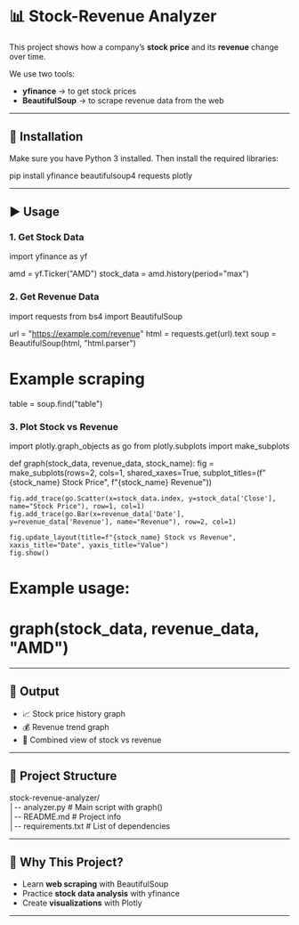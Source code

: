 # 📊 Stock-Revenue Analyzer

This project shows how a company’s **stock price** and its **revenue** change over time.  

We use two tools:  
- **yfinance** → to get stock prices  
- **BeautifulSoup** → to scrape revenue data from the web  

---

## 🔧 Installation

Make sure you have Python 3 installed. Then install the required libraries:

pip install yfinance beautifulsoup4 requests plotly

---

## ▶️ Usage

### 1. Get Stock Data
import yfinance as yf

amd = yf.Ticker("AMD")
stock_data = amd.history(period="max")

### 2. Get Revenue Data
import requests
from bs4 import BeautifulSoup

url = "https://example.com/revenue"
html = requests.get(url).text
soup = BeautifulSoup(html, "html.parser")

# Example scraping
table = soup.find("table")

### 3. Plot Stock vs Revenue
import plotly.graph_objects as go
from plotly.subplots import make_subplots

def graph(stock_data, revenue_data, stock_name):
    fig = make_subplots(rows=2, cols=1, shared_xaxes=True,
                        subplot_titles=(f"{stock_name} Stock Price", f"{stock_name} Revenue"))
    
    fig.add_trace(go.Scatter(x=stock_data.index, y=stock_data['Close'], name="Stock Price"), row=1, col=1)
    fig.add_trace(go.Bar(x=revenue_data['Date'], y=revenue_data['Revenue'], name="Revenue"), row=2, col=1)
    
    fig.update_layout(title=f"{stock_name} Stock vs Revenue", xaxis_title="Date", yaxis_title="Value")
    fig.show()

# Example usage:
# graph(stock_data, revenue_data, "AMD")

---

## 📌 Output

- 📈 Stock price history graph  
- 💰 Revenue trend graph  
- 🔗 Combined view of stock vs revenue  

---

## 📂 Project Structure
stock-revenue-analyzer/  
│-- analyzer.py        # Main script with graph()  
│-- README.md          # Project info  
│-- requirements.txt   # List of dependencies  

---

## 🎯 Why This Project?

- Learn **web scraping** with BeautifulSoup  
- Practice **stock data analysis** with yfinance  
- Create **visualizations** with Plotly  

---


